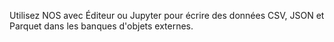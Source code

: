 Utilisez NOS avec Éditeur ou Jupyter pour écrire des données CSV, JSON et Parquet dans les banques d'objets externes.
